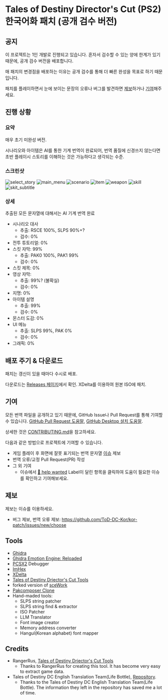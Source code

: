 # Tales of Destiny Director's Cut (PS2) 한국어화 패치 (공개 검수 버전)

## 공지

이 프로젝트는 1인 개발로 진행되고 있습니다. 혼자서 검수할 수 있는 양에 한계가 있기 때문에, 공개 검수 버전을 배포합니다.

매 패치의 변경점을 배포하는 이유는 공개 검수를 통해 더 빠른 완성을 목표로 하기 때문입니다.

패치를 플레이하면서 눈에 보이는 문장의 오류나 버그를 발견하면 [제보](#제보)하거나 [기여](#기여)해주세요.

## 진행 상황

### 요약

매우 초기 미완성 버전.

시나리오와 아이템은 AI를 통한 기계 번역이 완료되어, 번역 품질에 신경쓰지 않는다면 초반 플레이시 스토리를 이해하는 것은 가능하다고 생각되는 수준.

### 스크린샷

![select_story](./screenshots/select_story.png)
![main_menu](./screenshots/main_menu.png)
![scenario](./screenshots/scenario.png)
![item](./screenshots/item.png)
![weapon](./screenshots/weapon.png)
![skill](./screenshots/skill.png)
![skit_subtitle](./screenshots/skit_subtitle.png)

### 상세

추출된 모든 문자열에 대해서는 AI 기계 번역 완료

- 시나리오 대사
  - 추출: RSCE 100%, SLPS 90%+?
  - 검수: 0%
- 전투 튜토리얼: 0%
- 스킷 자막: 99%
  - 추출: PAK0 100%, PAK1 99%
  - 검수: 0%
- 스킷 제목: 0%
- 영상 자막:
  - 추출: 99%? (불확실)
  - 검수: 0%
- 지명: 0%
- 아이템 설명
  - 추출: 99%
  - 검수: 0%
- 몬스터 도감: 0%
- UI 메뉴
  - 추출: SLPS 99%, PAK 0%
  - 검수: 0%
- 그래픽: 0%

## 배포 주기 & 다운로드

패치는 갱신이 있을 때마다 수시로 배포.

다운로드는 [Releases 페이지](https://github.com/ToD-DC-Kor/kor-patch/releases)에서 확인. XDelta를 이용하여 원본 ISO에 패치.

## 기여

모든 번역 파일을 공개하고 있기 때문에, GitHub Issue나 Pull Request를 통해 기여할 수 있습니다. [GitHub Pull Request 도움말](https://docs.github.com/ko/pull-requests/collaborating-with-pull-requests/proposing-changes-to-your-work-with-pull-requests/creating-a-pull-request), [GitHub Desktop 설치 도움말](https://docs.github.com/ko/desktop/installing-and-authenticating-to-github-desktop/setting-up-github-desktop).

상세한 것은 [CONTRIBUTING.md](./CONTRIBUTING.md)을 참고하세요.

다음과 같은 방법으로 프로젝트에 기여할 수 있습니다.

- 게임 플레이 후 화면에 잘못 표기되는 번역 문자열 [이슈](https://github.com/ToD-DC-Kor/kor-patch/issues/new/choose) 제보
- 번역 오류/교정 Pull Request(PR) 작성
- 그 외 기여
  - 이슈에서 [🐤 help wanted](https://github.com/ToD-DC-Kor/kor-patch/issues?q=sort%3Aupdated-desc+is%3Aissue+is%3Aopen+label%3A%22%F0%9F%90%A4+help+wanted%22) Label이 달린 항목을 클릭하여 도움이 필요한 이슈를 확인하고 기여해보세요.

## 제보

제보는 이슈를 이용하세요.

- 버그 제보, 번역 오류 제보: <https://github.com/ToD-DC-Kor/kor-patch/issues/new/choose>

## Tools

- [Ghidra](https://ghidra-sre.org/)
- [Ghidra Emotion Engine: Reloaded](https://github.com/chaoticgd/ghidra-emotionengine-reloaded)
- [PCSX2](https://pcsx2.net/) Debugger
- [ImHex](https://github.com/WerWolv/ImHex)
- [XDelta](https://www.romhacking.net/utilities/928/)
- [Tales of Destiny Driector's Cut Tools](https://www.romhacking.net/utilities/1419/)
- forked version of [sceWork](https://github.com/lifebottle/sceWork)
- [Pakcomposer Clone](https://github.com/lifebottle/Tales-of-Destiny-DC/tree/master/pakcomposer)
- Hand-maded tools:
  - SLPS string patcher
  - SLPS string find & extractor
  - ISO Patcher
  - LLM Translator
  - Font image creator
  - Memory address converter
  - Hangul(Korean alphabet) font mapper

## Credits

- RangerRus, [Tales of Destiny Driector's Cut Tools](https://www.romhacking.net/utilities/1419/)
  - Thanks to RangerRus for creating this tool. It has become very easy to extract game data.
- Tales of Destiny DC English Translation Team(Life Bottle), [Repository](https://github.com/lifebottle/Tales-of-Destiny-DC).
  - Thanks to the Tales of Destiny DC English Translation Team(Life Bottle). The information they left in the repository has saved me a lot of time.
